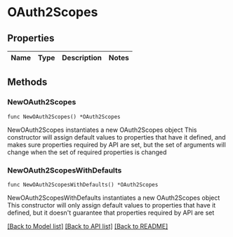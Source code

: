 # OAuth2Scopes

## Properties

Name | Type | Description | Notes
------------ | ------------- | ------------- | -------------

## Methods

### NewOAuth2Scopes

`func NewOAuth2Scopes() *OAuth2Scopes`

NewOAuth2Scopes instantiates a new OAuth2Scopes object
This constructor will assign default values to properties that have it defined,
and makes sure properties required by API are set, but the set of arguments
will change when the set of required properties is changed

### NewOAuth2ScopesWithDefaults

`func NewOAuth2ScopesWithDefaults() *OAuth2Scopes`

NewOAuth2ScopesWithDefaults instantiates a new OAuth2Scopes object
This constructor will only assign default values to properties that have it defined,
but it doesn't guarantee that properties required by API are set


[[Back to Model list]](../README.md#documentation-for-models) [[Back to API list]](../README.md#documentation-for-api-endpoints) [[Back to README]](../README.md)


